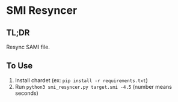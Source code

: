 # SMI Resyncer

## TL;DR

Resync SAMI file.

## To Use

1. Install chardet (ex: `pip install -r requirements.txt`)
1. Run `python3 smi_resyncer.py target.smi -4.5` (number means seconds)
